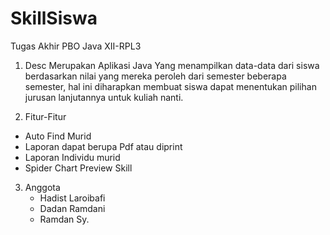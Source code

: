 # SkillSiswa
Tugas Akhir PBO Java XII-RPL3

1) Desc
Merupakan Aplikasi Java Yang menampilkan data-data dari siswa berdasarkan nilai yang mereka peroleh dari semester beberapa semester, hal ini diharapkan membuat siswa dapat menentukan pilihan jurusan lanjutannya untuk kuliah nanti.

2) Fitur-Fitur
  - Auto Find Murid
  - Laporan dapat berupa Pdf atau diprint
  - Laporan Individu murid
  - Spider Chart Preview Skill


3) Anggota
    - Hadist Laroibafi
    - Dadan Ramdani
    - Ramdan Sy.
